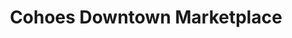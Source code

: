 ---
title: "Cohoes Downtown Marketplace"
url: /cohoes/cohoes-downtown-marketplace/
shop: collector
---